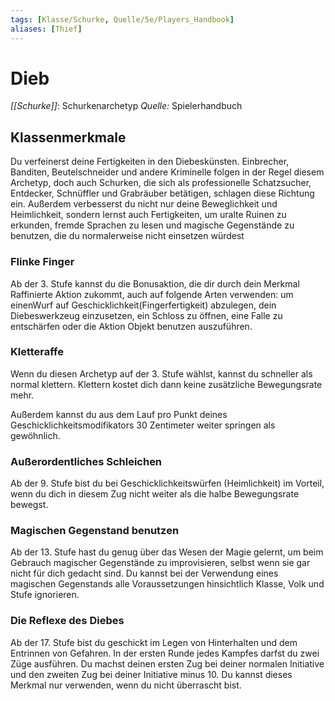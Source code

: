 ```yaml
---
tags: [Klasse/Schurke, Quelle/5e/Players_Handbook]
aliases: [Thief]
---
```

# Dieb
_[[Schurke]]_: Schurkenarchetyp
_Quelle:_ Spielerhandbuch

## Klassenmerkmale
Du verfeinerst deine Fertigkeiten in den Diebeskünsten. Einbrecher, Banditen, Beutelschneider und andere Kriminelle folgen in der Regel diesem Archetyp, doch auch Schurken, die sich als professionelle Schatzsucher, Entdecker, Schnüffler und Grabräuber betätigen, schlagen diese Richtung ein. Außerdem verbesserst du nicht nur deine Beweglichkeit und Heimlichkeit, sondern lernst auch Fertigkeiten, um uralte Ruinen zu erkunden, fremde Sprachen zu lesen und magische Gegenstände zu benutzen, die du normalerweise nicht einsetzen würdest

### Flinke Finger
Ab der 3. Stufe kannst du die Bonusaktion, die dir durch dein Merkmal Raffinierte Aktion zukommt, auch auf folgende Arten verwenden: um einenWurf auf Geschicklichkeit(Fingerfertigkeit) abzulegen, dein Diebeswerkzeug einzusetzen, ein Schloss zu öffnen, eine Falle zu entschärfen oder die Aktion Objekt benutzen auszuführen.

### Kletteraffe
Wenn du diesen Archetyp auf der 3. Stufe wählst, kannst du schneller als normal klettern. Klettern kostet dich dann keine zusätzliche Bewegungsrate mehr.

Außerdem kannst du aus dem Lauf pro Punkt deines Geschicklichkeitsmodifikators 30 Zentimeter weiter springen als gewöhnlich.

### Außerordentliches Schleichen
Ab der 9. Stufe bist du bei Geschicklichkeitswürfen (Heimlichkeit) im Vorteil, wenn du dich in diesem Zug nicht weiter als die halbe Bewegungsrate bewegst.

### Magischen Gegenstand benutzen
Ab der 13. Stufe hast du genug über das Wesen der Magie gelernt, um beim Gebrauch magischer Gegenstände zu improvisieren, selbst wenn sie gar nicht für dich gedacht sind. Du kannst bei der Verwendung eines magischen Gegenstands alle Voraussetzungen hinsichtlich Klasse, Volk und Stufe ignorieren.

### Die Reflexe des Diebes
Ab der 17. Stufe bist du geschickt im Legen von Hinterhalten und dem Entrinnen von Gefahren. In der ersten Runde jedes Kampfes darfst du zwei Züge ausführen. Du machst deinen ersten Zug bei deiner normalen Initiative und den zweiten Zug bei deiner Initiative minus 10. Du kannst dieses Merkmal nur verwenden, wenn du nicht überrascht bist.